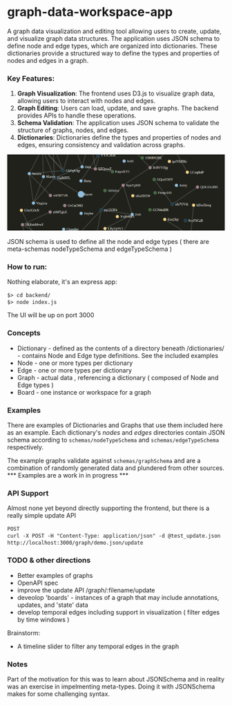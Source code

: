 # graph-data-workspace-app
A graph data visualization and editing tool allowing users to create, update, and visualize graph data structures. The application uses JSON schema to define node and edge types, which are organized into dictionaries. These dictionaries provide a structured way to define the types and properties of nodes and edges in a graph.

### Key Features:
1. **Graph Visualization**: The frontend uses D3.js to visualize graph data, allowing users to interact with nodes and edges.
2. **Graph Editing**: Users can load, update, and save graphs. The backend provides APIs to handle these operations.
3. **Schema Validation**: The application uses JSON schema to validate the structure of graphs, nodes, and edges.
4. **Dictionaries**: Dictionaries define the types and properties of nodes and edges, ensuring consistency and validation across graphs.


![early screenshot](demo.png)

JSON schema is used to define all the node and edge types ( there are meta-schemas nodeTypeSchema and edgeTypeSchema )

### How to run:
Nothing elaborate, it's an express app:
```
$> cd backend/
$> node index.js
```
The UI will be up on port 3000

### Concepts
* Dictionary - defined as the contents of a directory beneath /dictionaries/ - contains Node and Edge type definitions. See the included examples
* Node - one or more types per dictionary
* Edge - one or more types per dictionary
* Graph - actual data , referencing a dictionary ( composed of Node and Edge types )
* Board - one instance or workspace for a graph

### Examples
There are examples of Dictionaries and Graphs that use them included here as an example. Each dictionary's *nodes* and *edges* directories contain JSON schema according to `schemas/nodeTypeSchema` and `schemas/edgeTypeSchema` respectively.

The example graphs validate against `schemas/graphSchema` and are a combination of randomly generated data and plundered from other sources. 
*** Examples are a work in in progress ***

### API Support
Almost none yet beyond directly supporting the frontend, but there is a really simple update API

```
POST
curl -X POST -H "Content-Type: application/json" -d @test_update.json http://localhost:3000/graph/demo.json/update
```

### TODO & other directions
* Better examples of graphs
* OpenAPI spec
* improve the update API /graph/:filename/update
* deveolop 'boards' - instances of a graph that may include annotations, updates, and 'state' data
* develop temporal edges including support in visualization ( filter edges by time windows )

Brainstorm:
* A timeline slider to filter any temporal edges in the graph

### Notes

Part of the motivation for this was to learn about JSONSchema and in reality was an exercise in impelmenting meta-types. Doing it with JSONSchema makes for some challenging syntax.



